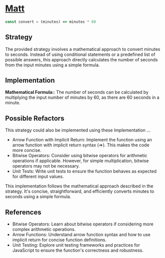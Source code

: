 # [Matt](https://www.codewars.com/users/ldq)

```js
const convert = (minutes) => minutes * 60
```

## Strategy

The provided strategy involves a mathematical approach to convert minutes to seconds. Instead of using conditional statements or a predefined list of possible answers, this approach directly calculates the number of seconds from the input minutes using a simple formula.

## Implementation

**Mathematical Formula:**: The number of seconds can be calculated by multiplying the input number of minutes by 60, as there are 60 seconds in a minute.

## Possible Refactors

This strategy could also be implemented using these 
Implementation ...

- Arrow Function with Implicit Return: Implement the function using an arrow function with implicit return syntax (=>). This makes the code more concise.
- Bitwise Operators: Consider using bitwise operators for arithmetic operations if applicable. However, for simple multiplication, bitwise operators may not be necessary.
- Unit Tests: Write unit tests to ensure the function behaves as expected for different input values.

This implementation follows the mathematical approach described in the strategy.
It's concise, straightforward, and efficiently converts minutes to seconds using a simple formula.

## References

- Bitwise Operators: Learn about bitwise operators if considering more complex arithmetic operations.
- Arrow Functions: Understand arrow function syntax and how to use implicit return for concise function definitions.
- Unit Testing: Explore unit testing frameworks and practices for JavaScript to ensure the function's correctness and robustness.

